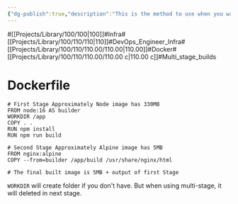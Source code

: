 ```yaml
---
{"dg-publish":true,"description":"This is the method to use when you want to use multiple images when using Docker and reduce the final image to a compact size.  For example, if you install a 500MB package in the first stage and the output is 10MB, and you don't need to use that 500MB in the final stage when you're only using the output, this is the technique to use.","permalink":"/projects/library/100/110/110-00/110-00-c/","dgPassFrontmatter":true,"noteIcon":"0","created":"2024-04-30T10:36:31.574+09:00","updated":"2024-05-03T16:33:42.368+09:00"}
---
```


#[[Projects/Library/100/100\|100]]#Infra#[[Projects/Library/100/110/110\|110]]#DevOps_Engineer_Infra#[[Projects/Library/100/110/110.00/110.00\|110.00]]#Docker#[[Projects/Library/100/110/110.00/110.00 c\|110.00 c]]#Multi_stage_builds
# Dockerfile
```
# First Stage Approximately Node image has 330MB
FROM node:16 AS builder
WORKDIR /app
COPY . .
RUN npm install
RUN npm run build

# Second Stage Approximately Alpine image has 5MB
FROM nginx:alpine
COPY --from=builder /app/build /usr/share/nginx/html

# The final built image is 5MB + output of first Stage

```

`WORKDIR`  will create folder if you don't have. But when using multi-stage, it will deleted in next stage.